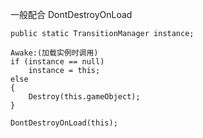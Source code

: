 一般配合 DontDestroyOnLoad
```
public static TransitionManager instance;

Awake:(加载实例时调用)
if (instance == null)
    instance = this;
else
{
    Destroy(this.gameObject);
}

DontDestroyOnLoad(this);
```